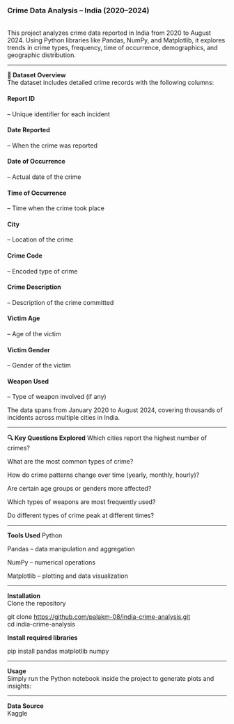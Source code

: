 <h3>Crime Data Analysis – India (2020–2024)</h3> <br>
This project analyzes crime data reported in India from 2020 to August 2024. Using Python libraries like Pandas, NumPy, and Matplotlib, it explores trends in crime types, frequency, time of occurrence, demographics, and geographic distribution.

---

<b>📁 Dataset Overview</b><br>
The dataset includes detailed crime records with the following columns:

<h4>Report ID</h4> – Unique identifier for each incident

<h4>Date Reported</h4> – When the crime was reported

<h4>Date of Occurrence</h4> – Actual date of the crime

<h4>Time of Occurrence</h4> – Time when the crime took place

<h4>City</h4> – Location of the crime

<h4>Crime Code</h4> – Encoded type of crime

<h4>Crime Description</h4> – Description of the crime committed

<h4>Victim Age</h4> – Age of the victim

<h4>Victim Gender</h4> – Gender of the victim

<h4>Weapon Used</h4> – Type of weapon involved (if any)

The data spans from January 2020 to August 2024, covering thousands of incidents across multiple cities in India.

---

<b>🔍 Key Questions Explored</b>
Which cities report the highest number of crimes?

What are the most common types of crime?

How do crime patterns change over time (yearly, monthly, hourly)?

Are certain age groups or genders more affected?

Which types of weapons are most frequently used?

Do different types of crime peak at different times?

---

<b>Tools Used</b>
Python

Pandas – data manipulation and aggregation

NumPy – numerical operations

Matplotlib – plotting and data visualization

---

<b>Installation</b><br>
Clone the repository<br>

git clone https://github.com/palakm-08/india-crime-analysis.git  
cd india-crime-analysis

<b>Install required libraries</b><br>

pip install pandas matplotlib numpy 

---

<b>Usage</b><br>
Simply run the Python notebook inside the project to generate plots and insights:<br>

---

<b>Data Source</b><br>
Kaggle
